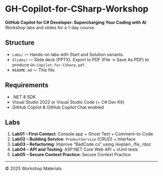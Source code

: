 # GH-Copilot-for-CSharp-Workshop

**GitHub Copilot for C# Developer: Supercharging Your Coding with AI**  
Workshop labs and slides for a 1-day course.

## Structure
- `Labs/` — Hands-on labs with Start and Solution variants.
- `Slides/` — Slide deck (PPTX). Export to PDF (File → Save As PDF) to produce `GH-Copilot-for-CSharp.pdf`.
- `README.md` — This file.

## Requirements
- .NET 8 SDK
- Visual Studio 2022 or Visual Studio Code (+ C# Dev Kit)
- GitHub Copilot & GitHub Copilot Chat enabled

## Labs
1. **Lab01 – First Contact**: Console app + Ghost Text + Comment-to-Code
2. **Lab02 – Building Service**: `ProductService` (CRUD) + Interface
3. **Lab03 – Refactoring**: Improve “BadCode.cs” using /explain, /fix, /doc
4. **Lab04 – API and Testing**: ASP.NET Core Web API + xUnit tests
5. **Lab05 – Secure Context Practice**: Secure Context Practice
---

© 2025 Workshop Materials
